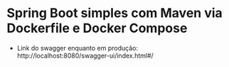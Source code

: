 # Spring Boot simples com Maven via Dockerfile e Docker Compose

- Link do swagger enquanto em produção:
http://localhost:8080/swagger-ui/index.html#/

